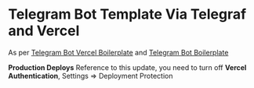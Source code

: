 # Telegram Bot Template Via Telegraf and Vercel

As per [Telegram Bot Vercel Boilerplate](https://github.com/sollidy/telegram-bot-vercel-boilerplate) 
and [Telegram Bot Boilerplate](https://github.com/nezdemkovski/telegram-bot-boilerplate)

**Production Deploys**
Reference to this update, you need to turn off **Vercel Authentication**, Settings => Deployment Protection
